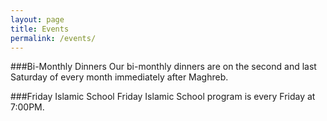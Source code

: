 ```yaml
---
layout: page
title: Events
permalink: /events/
---
```


###Bi-Monthly Dinners
Our bi-monthly dinners are on the second and last Saturday of every month immediately after Maghreb.

###Friday Islamic School
Friday Islamic School program is every Friday at 7:00PM.

